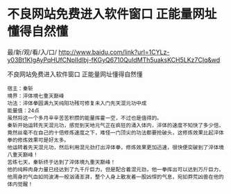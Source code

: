 # 不良网站免费进入软件窗口 正能量网址懂得自然懂

最/新/观/看/入/口/ http://www.baidu.com/link?url=1CYLz-y03Bt1KIgAyPqHUfCNpIIdlbj-fKGyQ6710QuIdMTh5uaksKCH5LKz7CIq&wd

不良网站免费进入软件窗口 正能量网址懂得自然懂
 
    宿主：秦斩
    境界：淬体境七重天巅峰
    功法：淬体拳圆满九天纯阳功残可修复未入门先天混元功中成
    能量值：24点
    虽然将这一个多月辛辛苦苦积攒的能量挥霍一空，不过也是值得的。
    秦斩开始运转先天混元功，感觉到天地元气正在疯狂的涌入体内，淬体的速度不知快了多少倍，竟然丝毫不在自己的十倍修炼速度之下，难怪一门顶尖的功法都要抢破头，这修炼效果比起淬体拳的修炼效果可是好太多。
    他运转着先天混元功，然后利用混元劲打出淬体拳，修炼效果更加迅速，很快便突破到了淬体境八重天巅峰！
    苦练七天，秦斩终于达到了淬体境九重天巅峰！
    他的纯粹肉身力量已经达到了九千斤巨力，但是配合着混元劲，他一拳挥出可以达到万斤巨力，他周身的气血如同波涛一般汹涌澎湃，整个人身上散发着一股凶悍的气息，宛如莽荒凶兽在他的体内觉醒！
